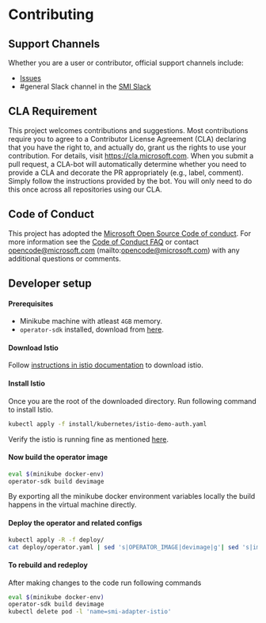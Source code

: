# Contributing

## Support Channels
Whether you are a user or contributor, official support channels include:
- [Issues](https://github.com/deislabs/smi-spec/issues)
- #general Slack channel in the [SMI Slack](https://smi-spec.slack.com)

## CLA Requirement
This project welcomes contributions and suggestions. Most contributions require you to agree to a Contributor License Agreement (CLA) declaring that you have the right to, and actually do, grant us the rights to use your contribution. For details, visit https://cla.microsoft.com.
When you submit a pull request, a CLA-bot will automatically determine whether you need to provide a CLA and decorate the PR appropriately (e.g., label, comment). Simply follow the instructions provided by the bot. You will only need to do this once across all repositories using our CLA.

## Code of Conduct
This project has adopted the [Microsoft Open Source Code of conduct](https://opensource.microsoft.com/codeofconduct/).
For more information see the [Code of Conduct FAQ](https://opensource.microsoft.com/codeofconduct/faq/) or contact opencode@microsoft.com (mailto:opencode@microsoft.com) with any additional questions or comments.

## Developer setup

#### Prerequisites

- Minikube machine with atleast `4GB` memory.
- `operator-sdk` installed, download from [here](https://github.com/operator-framework/operator-sdk/releases).

#### Download Istio

Follow [instructions in istio documentation](https://istio.io/docs/setup/kubernetes/download/#download-and-prepare-for-the-installation) to download istio.

#### Install Istio

Once you are the root of the downloaded directory. Run following command to install Istio.

```bash
kubectl apply -f install/kubernetes/istio-demo-auth.yaml
```

Verify the istio is running fine as mentioned [here](https://istio.io/docs/setup/kubernetes/install/kubernetes/#verifying-the-installation).

#### Now build the operator image

```bash
eval $(minikube docker-env)
operator-sdk build devimage
```

By exporting all the minikube docker environment variables locally the build happens in the virtual machine directly.

#### Deploy the operator and related configs

```bash
kubectl apply -R -f deploy/
cat deploy/operator.yaml | sed 's|OPERATOR_IMAGE|devimage|g'| sed 's|imagePullPolicy: Always|imagePullPolicy: Never|g' | kubectl apply -f -
```

#### To rebuild and redeploy

After making changes to the code run following commands

```bash
eval $(minikube docker-env)
operator-sdk build devimage
kubectl delete pod -l 'name=smi-adapter-istio'
```
